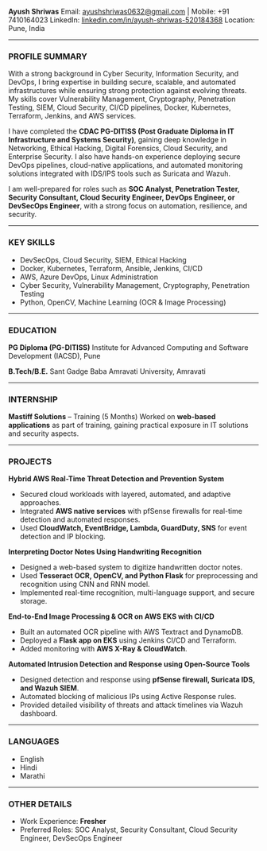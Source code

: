 **Ayush Shriwas**
Email: [ayushshriwas0632@gmail.com](mailto:ayushshriwas0632@gmail.com) | Mobile: +91 7410164023
LinkedIn: [linkedin.com/in/ayush-shriwas-520184368](https://www.linkedin.com/in/ayush-shriwas-520184368)
Location: Pune, India

---

### PROFILE SUMMARY

With a strong background in Cyber Security, Information Security, and DevOps, I bring expertise in building secure, scalable, and automated infrastructures while ensuring strong protection against evolving threats. My skills cover Vulnerability Management, Cryptography, Penetration Testing, SIEM, Cloud Security, CI/CD pipelines, Docker, Kubernetes, Terraform, Jenkins, and AWS services.

I have completed the **CDAC PG-DITISS (Post Graduate Diploma in IT Infrastructure and Systems Security)**, gaining deep knowledge in Networking, Ethical Hacking, Digital Forensics, Cloud Security, and Enterprise Security. I also have hands-on experience deploying secure DevOps pipelines, cloud-native applications, and automated monitoring solutions integrated with IDS/IPS tools such as Suricata and Wazuh.

I am well-prepared for roles such as **SOC Analyst, Penetration Tester, Security Consultant, Cloud Security Engineer, DevOps Engineer, or DevSecOps Engineer**, with a strong focus on automation, resilience, and security.

---

### KEY SKILLS

* DevSecOps, Cloud Security, SIEM, Ethical Hacking
* Docker, Kubernetes, Terraform, Ansible, Jenkins, CI/CD
* AWS, Azure DevOps, Linux Administration
* Cyber Security, Vulnerability Management, Cryptography, Penetration Testing
* Python, OpenCV, Machine Learning (OCR & Image Processing)

---

### EDUCATION

**PG Diploma (PG-DITISS)**
Institute for Advanced Computing and Software Development (IACSD), Pune

**B.Tech/B.E.**
Sant Gadge Baba Amravati University, Amravati

---

### INTERNSHIP

**Mastiff Solutions** – Training (5 Months)
Worked on **web-based applications** as part of training, gaining practical exposure in IT solutions and security aspects.

---

### PROJECTS

**Hybrid AWS Real-Time Threat Detection and Prevention System**

* Secured cloud workloads with layered, automated, and adaptive approaches.
* Integrated **AWS native services** with pfSense firewalls for real-time detection and automated responses.
* Used **CloudWatch, EventBridge, Lambda, GuardDuty, SNS** for event detection and IP blocking.

**Interpreting Doctor Notes Using Handwriting Recognition**

* Designed a web-based system to digitize handwritten doctor notes.
* Used **Tesseract OCR, OpenCV, and Python Flask** for preprocessing and recognition using CNN and RNN model.
* Implemented real-time recognition, multi-language support, and secure storage.

**End-to-End Image Processing & OCR on AWS EKS with CI/CD**

* Built an automated OCR pipeline with AWS Textract and DynamoDB.
* Deployed a **Flask app on EKS** using Jenkins CI/CD and Terraform.
* Added monitoring with **AWS X-Ray & CloudWatch**.

**Automated Intrusion Detection and Response using Open-Source Tools**

* Designed detection and response using **pfSense firewall, Suricata IDS, and Wazuh SIEM**.
* Automated blocking of malicious IPs using Active Response rules.
* Provided detailed visibility of threats and attack timelines via Wazuh dashboard.

---

### LANGUAGES

* English
* Hindi
* Marathi

---

### OTHER DETAILS

* Work Experience: **Fresher**
* Preferred Roles: SOC Analyst, Security Consultant, Cloud Security Engineer, DevSecOps Engineer
